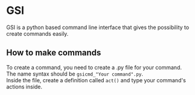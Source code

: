 # GSI

GSI is a python based command line interface that gives the possibility to create commands easily.

## How to make commands

To create a command, you need to create a .py file for your command. <br>
The name syntax should be `gsicmd_"Your command".py`. <br>
Inside the file, create a definition called `act()` and type your command's actions inside.